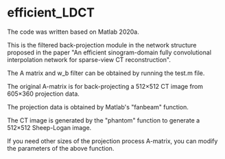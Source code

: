 # efficient_LDCT
The code was written based on Matlab 2020a.

This is the filtered back-projection module in the network structure proposed in the paper "An efficient sinogram-domain fully convolutional interpolation network for sparse-view CT reconstruction". 

The A matrix and w_b filter can be obtained by running the test.m file.

The original A-matrix is for back-projecting a 512×512 CT image from 605×360 projection data.

The projection data is obtained by Matlab's "fanbeam" function.

The CT image is generated by the "phantom" function to generate a 512×512 Sheep-Logan image.

If you need other sizes of the projection process A-matrix, you can modify the parameters of the above function.


